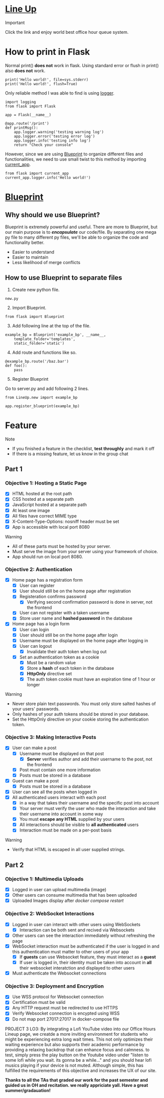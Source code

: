 # [Line Up](https://wonwoojeong.com)
> [!IMPORTANT]
> Click the link and enjoy world best office hour queue system.

# How to print in Flask
Normal print() **does not** work in flask.
Using standard error or flush in print() also **does not** work.
```
print('Hello world!', file=sys.stderr)
print('Hello world!', flush=True)
```
Only reliable method I was able to find is using [logger](https://flask.palletsprojects.com/en/2.3.x/logging/).
```
import logging
from flask import Flask

app = Flask(__name__)

@app.route('/print')
def printMsg():
    app.logger.warning('testing warning log')
    app.logger.error('testing error log')
    app.logger.info('testing info log')
    return "Check your console"
```
However, since we are using [Blueprint](https://flask.palletsprojects.com/en/2.3.x/blueprints/) to organize different files and functionalities, we need to use small twist to this method by importing [current_app](https://stackoverflow.com/questions/16994174/in-flask-how-to-access-app-logger-within-blueprint).
```
from flask import current_app
current_app.logger.info('Hello world!')
```
# [Blueprint](https://realpython.com/flask-blueprint/)
## Why should we use Blueprint?
Blueprint is extremely powerful and useful. There are more to Blueprint, but our main purpose is to ***encapsulate*** our code/file.
By separating one mega py file to many different py files, we'll be able to organize the code and functionality better.
- Easier to understand
- Easier to maintain
- Less likelihood of merge conflicts
## How to use Blueprint to separate files
1. Create new python file.
```
new.py
```
2. Import Blueprint.
```
from flask import Blueprint
```
3. Add following line at the top of the file.
```
example_bp = Blueprint('example_bp', __name__,
    template_folder='templates',
    static_folder='static')
```
4. Add route and functions like so.
```
@example_bp.route('/baz.bar')
def foo():
    pass
```
5. Register Blueprint

Go to server.py and add following 2 lines.
```
from LineUp.new import example_bp
```
```
app.register_blueprint(example_bp)
```

# Feature
> [!NOTE]
> - If you finished a feature in the checklist, **test throughly** and mark it off
> - If there is a missing feature, let us know in the group chat
## Part 1
### Objective 1: Hosting a Static Page
- [x] HTML hosted at the root path
- [x] CSS hosted at a separate path
- [x] JavaScript hosted at a separate path
- [x] At least one image
- [x] All files have correct MIME type
- [x] X-Content-Type-Options: nosniff header must be set
- [x] App is accessible with local port 8080
> [!WARNING]
> - All of these parts must be hosted by your server.
> - Must serve the image from your server using your framework of choice.
> - App should run on local port 8080.

### Objective 2: Authentication
- [x] Home page has a registration form
    - [x] User can register
    - [x] User should still be on the home page after registration
    - [x] Registeration confirms password
        - [x] Verifying second confirmation password is done in server, not the frontend
    - [x] User can not register with a taken username
    - [x] Store user name and **hashed password** in the database
- [x] Home page has a login form
    - [x] User can login  
    - [x] User should still be on the home page after login
    - [x] Username must be displayed on the home page after logging in
    - [x] User can logout
        - [x] Invalidate their auth token when log out
    - [x] Set an authentication token as a cookie
        - [x] Must be a random value
        - [x] Store a **hash** of each token in the database
        - [x] **HttpOnly** directive set
        - [x] The auth token cookie must have an expiration time of 1 hour or longer 
> [!WARNING]
> - Never store plain text passwords. You must only store salted hashes of your users' passwords.
> - Only hashes of your auth tokens should be stored in your database.
> - Set the HttpOnly directive on your cookie storing the authentication token.

### Objective 3: Making Interactive Posts
- [x] User can make a post
    - [x] Username must be displayed on that post
        - [x] **Server** verifies author and add their username to the post, not the frontend
    - [x] Post must contain one more information
    - [x] Posts must be stored in a database
- [x] Guest can make a post
    - [x] Posts must be stored in a database
- [x] User can see all the posts when logged in
- [x] All authenticated users interact with each post 
    - [x] in a way that takes their username and the specific post into account
    - [x] Your server must verify the user who made the interaction and take their username into account in some way
    - [x] You must **escape any HTML** supplied by your users
    - [x] All interactions should be visible to **all authenticated** users
    - [x] Interaction must be made on a per-post basis
> [!WARNING]
> - Verify that HTML is escaped in all user supplied strings.
## Part 2
### Objective 1: Multimedia Uploads
- [x] Logged in user can upload multimedia (image)
- [x] Other users can consume multimedia that has been uploaded
- [x] Uploaded Images display after *docker compose restart*

### Objective 2: WebSocket Interactions
- [x] Logged in user can interact with other users using WebSockets
    - [x] Interaction can be both sent and recived via Websockets
- [x] Other users can see the interaction immediately without refreshing the page
- [x] WebSocket interaction must be authenticated if the user is logged in and this authentication must matter to other users of your app
    - [x] If **guests** can use Websocket feature, they must interact as a **guest**
    - [x] If user is logged in, their identity must be taken into account in **all** their websocket interatction and displayed to other users
- [x] Must authenticate the Websocket connections

### Objective 3: Deployment and Encryption
- [x] Use WSS protocol for Websocket connection
- [x] Certification must be valid
- [x] Any HTTP request must be redirected to use HTTPS
- [x] Verify Websocket connection is encypted using WSS
- [x] Do not map port 27017:27017 in docker-compose file

PROJECT 3 LO3:
By integrating a Lofi YouTube video into our Office Hours Lineup page, we creatde a more inviting environment for students who might be experiencing extra long wait times. This not only optimizes their waiting experience but also supports their academic performance by providing a relaxing backdrop that can enhance focus and calmness. to test, simply press the play button on the Youtube video under "listen to some lofi while you wait. its gonna be a while..." and you should hear lofi musics playing if your device is not muted. Although simple, this has fulfilled the requirements of this objective and increases the UX of our site.

**Thanks to all the TAs that graded our work for the past semester and guided us in OH and recitation. we really appriciate yall. Have a great summer/gradauation!**